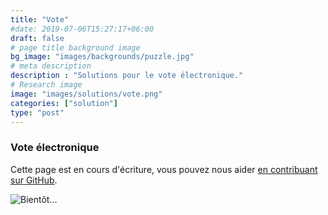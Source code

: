 ```yaml
---
title: "Vote"
#date: 2019-07-06T15:27:17+06:00
draft: false
# page title background image
bg_image: "images/backgrounds/puzzle.jpg"
# meta description
description : "Solutions pour le vote électronique."
# Research image
image: "images/solutions/vote.png"
categories: ["solution"]
type: "post"
---
```


### Vote électronique

Cette page est en cours d'écriture, vous pouvez nous aider [en contribuant sur GitHub](https://github.com/foopgp/foopgp-hugowebsite/blob/test/content/french/solutions/theme-vote.md).

![Bientôt…](/images/comingsoon.jpg)
